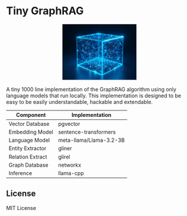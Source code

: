 # Tiny GraphRAG

<p align="center">
  <img src=".github/logo.jpeg" alt="Tiny GraphRAG Logo" width="200"/>
</p>

A tiny 1000 line implementation of the GraphRAG algorithm using only language
models that run locally. This implementation is designed to be easy to be
easily understandable, hackable and extendable.

| Component        | Implementation        |
|-----------------|----------------------|
| Vector Database | pgvector            |
| Embedding Model | sentence-transformers |
| Language Model  | meta-llama/Llama-3.2-3B |
| Entity Extractor| gliner              |
| Relation Extract| glirel              |
| Graph Database  | networkx            |
| Inference       | llama-cpp           |

License
-------

MIT License
